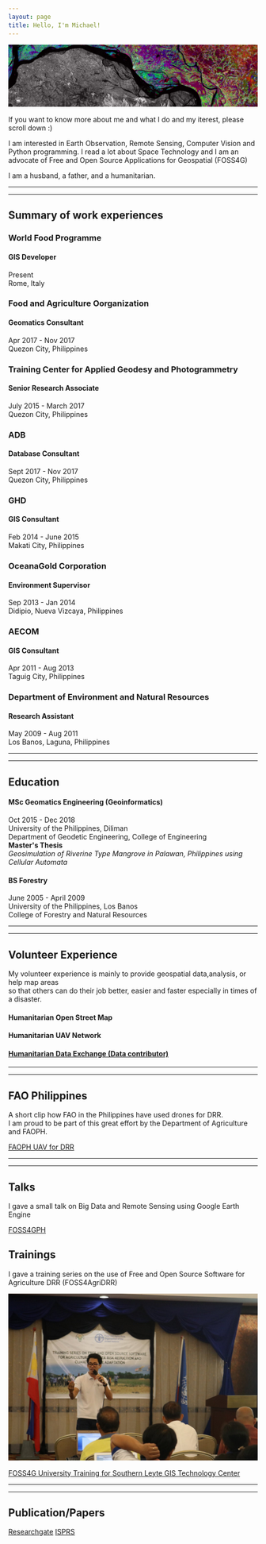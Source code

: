 ```yaml
---
layout: page
title: Hello, I'm Michael!
---
```


![bg](esa.jpg)

If you want to know more about me and what I do and my iterest, please scroll down :) 

I am interested in Earth Observation, Remote Sensing, Computer Vision and 
Python programming. I read a lot about Space Technology and I am an
advocate of Free and Open Source Applications for Geospatial (FOSS4G)

I am a husband, a father, and a humanitarian. 

---
---

## Summary of work experiences

### World Food Programme
#### GIS Developer
<p>Present<br> Rome, Italy</p>

### Food and Agriculture Oorganization
#### Geomatics Consultant
<p>Apr 2017 - Nov 2017 <br> Quezon City, Philippines</p>

### Training Center for Applied Geodesy and Photogrammetry
#### Senior Research Associate
<p>July 2015 - March 2017 <br> Quezon City, Philippines</p>

### ADB
#### Database Consultant
<p>Sept 2017 - Nov 2017 <br> Quezon City, Philippines</p>

### GHD
#### GIS Consultant
<p>Feb 2014 - June 2015 <br> Makati City, Philippines</p>

### OceanaGold Corporation
#### Environment Supervisor
<p>Sep 2013 - Jan 2014 <br> Didipio, Nueva Vizcaya, Philippines</p>

### AECOM
#### GIS Consultant
<p>Apr 2011 - Aug 2013 <br> Taguig City, Philippines</p>

### Department of Environment and Natural Resources
#### Research Assistant
<p>May 2009 - Aug 2011 <br> Los Banos, Laguna, Philippines</p>

---
---

## Education
#### MSc Geomatics Engineering (Geoinformatics)
<p>Oct 2015 - Dec 2018 <br> University of the Philippines, Diliman <br> Department of Geodetic Engineering, College of Engineering<br><strong>Master's Thesis</strong><br><em>Geosimulation of Riverine Type Mangrove in Palawan, Philippines using Cellular Automata</em></p>

#### BS Forestry
<p>June 2005 - April 2009 <br> University of the Philippines, Los Banos <br> College of Forestry and Natural Resources</p>

---
---

## Volunteer Experience
<p>My volunteer experience is mainly to provide geospatial data,analysis, or help map areas <br> so that others can do their job better, easier and faster especially in times of a disaster.</p>

#### Humanitarian Open Street Map
#### Humanitarian UAV Network
#### [Humanitarian Data Exchange (Data contributor)](https://data.humdata.org/user/mgmanalili)

---
---

## FAO Philippines
<p>A short clip how FAO in the Philippines have used drones for DRR. <br>I am proud to be part of this great effort by the Department of Agriculture and FAOPH.</p>

[FAOPH UAV for DRR](https://www.youtube.com/watch?v=tBtCVX-j_ek&feature=youtu.be)

---
---

## Talks
<p>I gave a small talk on Big Data and Remote Sensing using Google Earth Engine</p>

[FOSS4GPH](https://foss4gph.github.io/)

## Trainings
<p>I gave a training series on the use of Free and Open Source Software for Agriculture DRR (FOSS4AgriDRR)</p>

![FAO Geomatics Training for DRR](FAO_DRR.jpg)

[FOSS4G University Training for Southern Leyte GIS Technology Center](https://slsugistc.com/2018/05/17/advance-gis-training-workshop-on-free-and-open-source-software-for-geospatial-data/)

---
---

## Publication/Papers
[Researchgate](https://www.researchgate.net/profile/Michael_Andrew_Manalili)
[ISPRS](https://doi.org/10.5194/isprs-archives-XLII-4-W12-83-2019)




